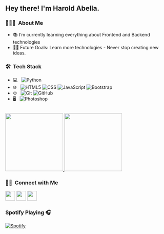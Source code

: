 

<h2> Hey there! I'm Harold Abella.</h2>

<h3> 👨🏻‍💻 &nbsp;About Me </h3>

- 📚 I’m currently learning everything about Frontend and Backend technologies
- 💪🏼 Future Goals: Learn more technologies - Never stop creating new ideas.


<h3> 🛠 &nbsp;Tech Stack</h3>

- 💻 &nbsp;
  ![Python](https://img.shields.io/badge/-Python-333333?style=flat&logo=python)
- 🌐 &nbsp;
  ![HTML5](https://img.shields.io/badge/-HTML5-333333?style=flat&logo=HTML5)
  ![CSS](https://img.shields.io/badge/-CSS-333333?style=flat&logo=CSS3&logoColor=1572B6)
  ![JavaScript](https://img.shields.io/badge/-JavaScript-333333?style=flat&logo=javascript)
  ![Bootstrap](https://img.shields.io/badge/-Bootstrap-333333?style=flat&logo=bootstrap&logoColor=563D7C)
  <!--![Node.js](https://img.shields.io/badge/-Node.js-333333?style=flat&logo=node.js)
  ![React](https://img.shields.io/badge/-React-333333?style=flat&logo=react)-->
- ⚙️ &nbsp;
  ![Git](https://img.shields.io/badge/-Git-333333?style=flat&logo=git)
  ![GitHub](https://img.shields.io/badge/-GitHub-333333?style=flat&logo=github)
- 🖥 &nbsp;
  ![Photoshop](https://img.shields.io/badge/-Photoshop-333333?style=flat&logo=adobe-photoshop)


<br/>

<a href="https://github.com/harika09">
  <img height="180em" src="https://github-readme-stats.vercel.app/api?username=harika09&theme=buefy&show_icons=true" />
  <img height="180em" src="https://github-readme-stats.vercel.app/api/top-langs/?username=harika09&theme=buefy&layout=compact" />
</a>

<br/>

<h3> 🤝🏻 &nbsp;Connect with Me </h3>

<p align="left">    
    <a href="https://www.linkedin.com/in/harold-abella-b42907191/" alt="Linkedin"><img src="https://github.com/nitish-awasthi/nitish-awasthi/blob/master/174857.png" height="30" width="30"></a>
  <a href="https://www.facebook.com/ditoangsarap" alt="Facebook"><img src="https://github.com/nitish-awasthi/nitish-awasthi/blob/master/1024px-Facebook_Logo_(2019).png" height="30" width="30"></a>
   <a href="mailto:harold.goldensky@gmail.com" alt="Contact me"><img src="https://github.com/nitish-awasthi/nitish-awasthi/blob/master/gmail-512.webp" height="30" width="30"></a>
 
 
### Spotify Playing 🎧

[![Spotify](https://novatorem.bgstatic.vercel.app/api/spotify)](https://open.spotify.com/user/738r6zbp9hfpdqoj5nnnarclo)


